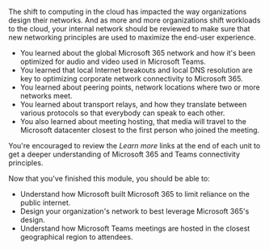 The shift to computing in the cloud has impacted the way organizations design their networks. And as more and more organizations shift workloads to the cloud, your internal network should be reviewed to make sure that new networking principles are used to maximize the end-user experience.

- You learned about the global Microsoft 365 network and how it's been optimized for audio and video used in Microsoft Teams.
- You learned that local Internet breakouts and local DNS resolution are key to optimizing corporate network connectivity to Microsoft 365.
- You learned about peering points, network locations where two or more networks meet.
- You learned about transport relays, and how they translate between various protocols so that everybody can speak to each other.
- You also learned about meeting hosting, that media will travel to the Microsoft datacenter closest to the first person who joined the meeting.

You're encouraged to review the *Learn more* links at the end of each unit to get a deeper understanding of Microsoft 365 and Teams connectivity principles.

Now that you've finished this module, you should be able to:
  
- Understand how Microsoft built Microsoft 365 to limit reliance on the public internet.
- Design your organization's network to best leverage Microsoft 365's design.
- Understand how Microsoft Teams meetings are  hosted in the closest geographical region to attendees.
